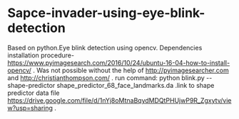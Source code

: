 # Sapce-invader-using-eye-blink-detection
Based on python.Eye blink detection using opencv. Dependencies installation procedure- https://www.pyimagesearch.com/2016/10/24/ubuntu-16-04-how-to-install-opencv/ . Was not possible without the help of http://pyimagesearcher.com and http://christianthompson.com/ . run command: python blink.py --shape-predictor shape_predictor_68_face_landmarks.da .link to shape predictor data file https://drive.google.com/file/d/1nYj8oMtnaBqydMDQtPHUjwP9R_Zgxytv/view?usp=sharing . 
